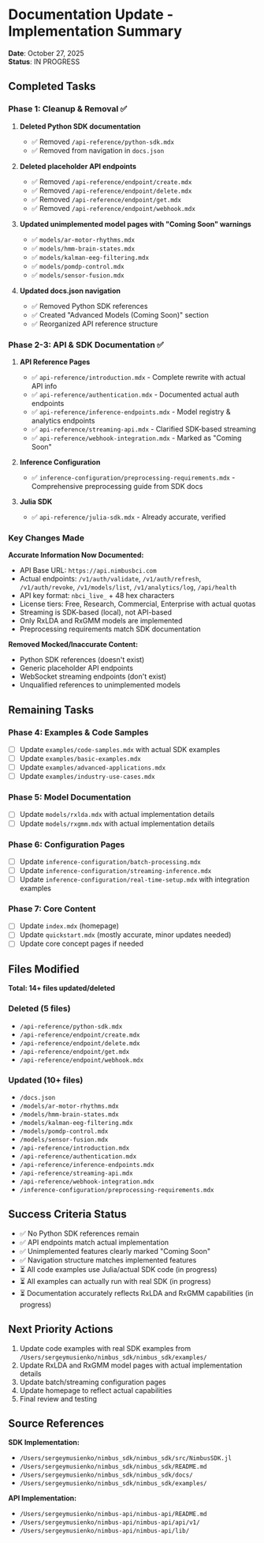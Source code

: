# Documentation Update - Implementation Summary

**Date**: October 27, 2025  
**Status**: IN PROGRESS

## Completed Tasks

### Phase 1: Cleanup & Removal ✅

1. **Deleted Python SDK documentation**
   - ✅ Removed `/api-reference/python-sdk.mdx`
   - ✅ Removed from navigation in `docs.json`

2. **Deleted placeholder API endpoints**
   - ✅ Removed `/api-reference/endpoint/create.mdx`
   - ✅ Removed `/api-reference/endpoint/delete.mdx`
   - ✅ Removed `/api-reference/endpoint/get.mdx`
   - ✅ Removed `/api-reference/endpoint/webhook.mdx`

3. **Updated unimplemented model pages with "Coming Soon" warnings**
   - ✅ `models/ar-motor-rhythms.mdx`
   - ✅ `models/hmm-brain-states.mdx`
   - ✅ `models/kalman-eeg-filtering.mdx`
   - ✅ `models/pomdp-control.mdx`
   - ✅ `models/sensor-fusion.mdx`

4. **Updated docs.json navigation**
   - ✅ Removed Python SDK references
   - ✅ Created "Advanced Models (Coming Soon)" section
   - ✅ Reorganized API reference structure

### Phase 2-3: API & SDK Documentation ✅

1. **API Reference Pages**
   - ✅ `api-reference/introduction.mdx` - Complete rewrite with actual API info
   - ✅ `api-reference/authentication.mdx` - Documented actual auth endpoints
   - ✅ `api-reference/inference-endpoints.mdx` - Model registry & analytics endpoints
   - ✅ `api-reference/streaming-api.mdx` - Clarified SDK-based streaming
   - ✅ `api-reference/webhook-integration.mdx` - Marked as "Coming Soon"

2. **Inference Configuration**
   - ✅ `inference-configuration/preprocessing-requirements.mdx` - Comprehensive preprocessing guide from SDK docs

3. **Julia SDK**
   - ✅ `api-reference/julia-sdk.mdx` - Already accurate, verified

### Key Changes Made

**Accurate Information Now Documented:**
- API Base URL: `https://api.nimbusbci.com`
- Actual endpoints: `/v1/auth/validate`, `/v1/auth/refresh`, `/v1/auth/revoke`, `/v1/models/list`, `/v1/analytics/log`, `/api/health`
- API key format: `nbci_live_` + 48 hex characters
- License tiers: Free, Research, Commercial, Enterprise with actual quotas
- Streaming is SDK-based (local), not API-based
- Only RxLDA and RxGMM models are implemented
- Preprocessing requirements match SDK documentation

**Removed Mocked/Inaccurate Content:**
- Python SDK references (doesn't exist)
- Generic placeholder API endpoints
- WebSocket streaming endpoints (don't exist)
- Unqualified references to unimplemented models

## Remaining Tasks

### Phase 4: Examples & Code Samples

- [ ] Update `examples/code-samples.mdx` with actual SDK examples
- [ ] Update `examples/basic-examples.mdx`  
- [ ] Update `examples/advanced-applications.mdx`
- [ ] Update `examples/industry-use-cases.mdx`

### Phase 5: Model Documentation

- [ ] Update `models/rxlda.mdx` with actual implementation details
- [ ] Update `models/rxgmm.mdx` with actual implementation details

### Phase 6: Configuration Pages

- [ ] Update `inference-configuration/batch-processing.mdx`
- [ ] Update `inference-configuration/streaming-inference.mdx`
- [ ] Update `inference-configuration/real-time-setup.mdx` with integration examples

### Phase 7: Core Content

- [ ] Update `index.mdx` (homepage)
- [ ] Update `quickstart.mdx` (mostly accurate, minor updates needed)
- [ ] Update core concept pages if needed

## Files Modified

**Total: 14+ files updated/deleted**

### Deleted (5 files)
- `/api-reference/python-sdk.mdx`
- `/api-reference/endpoint/create.mdx`
- `/api-reference/endpoint/delete.mdx`
- `/api-reference/endpoint/get.mdx`
- `/api-reference/endpoint/webhook.mdx`

### Updated (10+ files)
- `/docs.json`
- `/models/ar-motor-rhythms.mdx`
- `/models/hmm-brain-states.mdx`
- `/models/kalman-eeg-filtering.mdx`
- `/models/pomdp-control.mdx`
- `/models/sensor-fusion.mdx`
- `/api-reference/introduction.mdx`
- `/api-reference/authentication.mdx`
- `/api-reference/inference-endpoints.mdx`
- `/api-reference/streaming-api.mdx`
- `/api-reference/webhook-integration.mdx`
- `/inference-configuration/preprocessing-requirements.mdx`

## Success Criteria Status

- ✅ No Python SDK references remain
- ✅ API endpoints match actual implementation
- ✅ Unimplemented features clearly marked "Coming Soon"
- ✅ Navigation structure matches implemented features
- ⏳ All code examples use Julia/actual SDK code (in progress)
- ⏳ All examples can actually run with real SDK (in progress)
- ⏳ Documentation accurately reflects RxLDA and RxGMM capabilities (in progress)

## Next Priority Actions

1. Update code examples with real SDK examples from `/Users/sergeymusienko/nimbus_sdk/nimbus_sdk/examples/`
2. Update RxLDA and RxGMM model pages with actual implementation details
3. Update batch/streaming configuration pages
4. Update homepage to reflect actual capabilities
5. Final review and testing

## Source References

**SDK Implementation:**
- `/Users/sergeymusienko/nimbus_sdk/nimbus_sdk/src/NimbusSDK.jl`
- `/Users/sergeymusienko/nimbus_sdk/nimbus_sdk/README.md`
- `/Users/sergeymusienko/nimbus_sdk/nimbus_sdk/docs/`
- `/Users/sergeymusienko/nimbus_sdk/nimbus_sdk/examples/`

**API Implementation:**
- `/Users/sergeymusienko/nimbus-api/nimbus-api/README.md`
- `/Users/sergeymusienko/nimbus-api/nimbus-api/api/v1/`
- `/Users/sergeymusienko/nimbus-api/nimbus-api/lib/`

